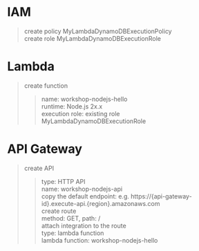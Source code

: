 # IAM
> create policy MyLambdaDynamoDBExecutionPolicy  
> create role MyLambdaDynamoDBExecutionRole

# Lambda
> create function  
>> name: workshop-nodejs-hello  
>> runtime: Node.js 2x.x  
>> execution role: existing role MyLambdaDynamoDBExecutionRole  

# API Gateway
> create API  
>> type: HTTP API  
>> name: workshop-nodejs-api  
>> copy the default endpoint:
>> e.g. https://{api-gateway-id}.execute-api.{region}.amazonaws.com  
> create route  
>> method: GET, path: /  
> attach integration to the route  
>> type: lambda function  
>> lambda function: workshop-nodejs-hello  

